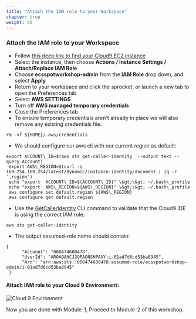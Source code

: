 ```yaml
---
title: "Attach the IAM role to your Workspace"
chapter: true
weight: 20
---
```


### Attach the IAM role to your Workspace

- Follow [this deep link to find your Cloud9 EC2 instance](https://console.aws.amazon.com/ec2/v2/home?#Instances:tag:Name=aws-cloud9-.*workshop.*;sort=desc:launchTime)
- Select the instance, then choose **Actions / Instance Settings / Attach/Replace IAM Role**
- Choose **ecsspotworkshop-admin** from the **IAM Role** drop down, and select **Apply**
- Return to your workspace and click the sprocket, or launch a new tab to open the Preferences tab
- Select **AWS SETTINGS**
- Turn off **AWS managed temporary credentials**
- Close the Preferences tab
- To ensure temporary credentials aren't already in place we will also remove any existing credentials file:
```
rm -vf ${HOME}/.aws/credentials
```

- We should configure our aws cli with our current region as default:
```
export ACCOUNT\_ID=$(aws sts get-caller-identity  --output text --query Account)
 export AWS\_REGION=$(curl -s  169.254.169.254/latest/dynamic/instance-identity/document | jq -r '.region')
 echo "export  ACCOUNT\_ID=${ACCOUNT\_ID}" \&gt;\&gt; ~/.bash\_profile
 echo "export  AWS\_REGION=${AWS\_REGION}" \&gt;\&gt; ~/.bash\_profile
 aws configure set default.region ${AWS\_REGION}
 aws configure get default.region
```

- Use the [GetCallerIdentity](https://docs.aws.amazon.com/cli/latest/reference/sts/get-caller-identity.html) CLI command to validate that the Cloud9 IDE is using the correct IAM role.

```
aws sts get-caller-identity
```
- The output assumed-role name should contain:

```
{
      "Account": "000474600478",
      "UserId": "AROAQAHCJ2QPAONSHPAXY:i-01ad7d6cd53ba8945",
      "Arn": "arn:aws:sts::000474600478:assumed-role/ecsspotworkshop-admin/i-01ad7d6cd53ba8945"
 }
```



#### Attach IAM role to your Cloud 9 Environment:
![Cloud 9 Environment](/images/ecs-spot-capacity-providers/iam_attach_role.png)




Now you are done with Module-1, Proceed to Module-2 of this workshop.
